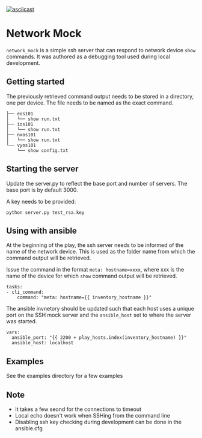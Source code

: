 [![asciicast](https://asciinema.org/a/DPBOfBH20kzdWaDPDla43SQYb.png)](https://asciinema.org/a/DPBOfBH20kzdWaDPDla43SQYb?speed=1.5&autoplay=1)

# Network Mock

`network_mock` is a simple ssh server that can respond to network device `show` commands. It was authored as a debugging tool used during local development.

## Getting started

The previously retrieved command output needs to be stored in a directory, one per device. The file needs to be named as the exact command.

```
├── eos101
│   └── show run.txt
├── ios101
│   └── show run.txt
├── nxos101
│   └── show run.txt
└── vyos101
    └── show config.txt
```

## Starting the server

Update the server.py to reflect the base port and number of servers.
The base port is by default 3000.

A key needs to be provided:

```
python server.py test_rsa.key
```

## Using with ansible

At the beginning of the play, the ssh server needs to be informed of the name of the network device.  This is used as the folder name from which the command output will be retrieved.

Issue the command in the format `meta: hostname=xxxx`, where xxx is the name of the device for which `show` command output will be retrieved.

```
tasks:
- cli_command:
    command: "meta: hostname={{ inventory_hostname }}"
```

The ansible invnetory should be updated such that each host uses a unique port on the SSH mock server and the `ansible_host` set to where the server was started.

```
vars:
  ansible_port: "{{ 2200 + play_hosts.index(inventory_hostname) }}"
  ansible_host: localhost
```
## Examples

See the examples directory for a few examples

## Note

- It takes a few seond for the connections to timeout
- Local echo doesn't work when SSHing from the command line
- Disabling ssh key checking during development can be done in the ansible.cfg
